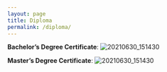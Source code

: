 ```yaml
---
layout: page
title: Diploma
permalink: /diploma/
---
```

**Bachelor’s Degree Certificate**:
![20210630_151430](https://github.com/user-attachments/assets/3d5bbe52-71da-4d78-9b2a-487712b66086)

**Master’s Degree Certificate**:
![20210630_151430](https://github.com/user-attachments/assets/2ce61877-4348-4349-bd01-c02d7f9feac9)
